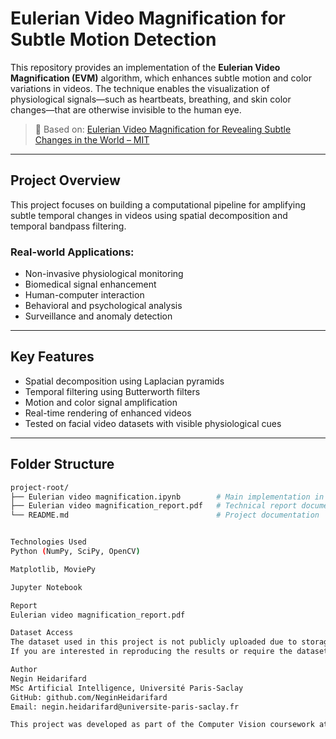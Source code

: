 # Eulerian Video Magnification for Subtle Motion Detection

This repository provides an implementation of the **Eulerian Video Magnification (EVM)** algorithm, which enhances subtle motion and color variations in videos. The technique enables the visualization of physiological signals—such as heartbeats, breathing, and skin color changes—that are otherwise invisible to the human eye.

> 📄 Based on: [Eulerian Video Magnification for Revealing Subtle Changes in the World – MIT](https://people.csail.mit.edu/mrub/evm/)

---

##  Project Overview

This project focuses on building a computational pipeline for amplifying subtle temporal changes in videos using spatial decomposition and temporal bandpass filtering.

### Real-world Applications:
- Non-invasive physiological monitoring  
- Biomedical signal enhancement  
- Human-computer interaction  
- Behavioral and psychological analysis  
- Surveillance and anomaly detection  

---

##  Key Features

- Spatial decomposition using Laplacian pyramids  
- Temporal filtering using Butterworth filters  
- Motion and color signal amplification  
- Real-time rendering of enhanced videos  
- Tested on facial video datasets with visible physiological cues  

---

##  Folder Structure

```bash
project-root/
├── Eulerian video magnification.ipynb        # Main implementation in Jupyter Notebook
├── Eulerian video magnification_report.pdf   # Technical report documenting the methodology and results
└── README.md                                 # Project documentation


Technologies Used
Python (NumPy, SciPy, OpenCV)

Matplotlib, MoviePy

Jupyter Notebook

Report
Eulerian video magnification_report.pdf

Dataset Access
The dataset used in this project is not publicly uploaded due to storage limitations and privacy considerations.
If you are interested in reproducing the results or require the dataset for academic purposes, please contact the author.

Author
Negin Heidarifard
MSc Artificial Intelligence, Université Paris-Saclay
GitHub: github.com/NeginHeidarifard
Email: negin.heidarifard@universite-paris-saclay.fr

This project was developed as part of the Computer Vision coursework at Université Paris-Saclay, demonstrating practical application of motion amplification techniques in real-world video data.
